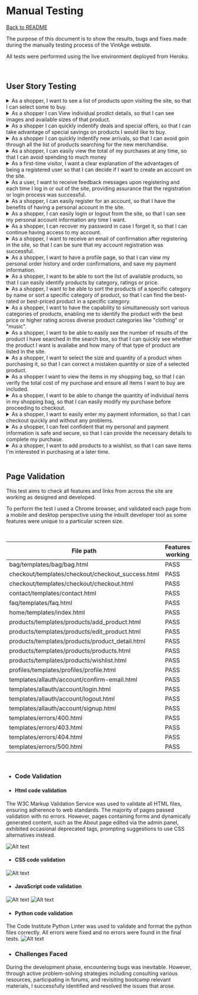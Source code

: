 # Manual Testing

[Back to README](README.md)

The purpose of this document is to show the results, bugs and fixes made during the manually testing process of the VintAge website.

All tests were performed using the live environment deployed from Heroku.

<br>

## User Story Testing

<details>
<summary>As a shopper, I want to see a list of products upon visiting the site, so that I can select some to buy.</summary>

### Acceptance Criteria

- Given a logged-in user, they see a list of products.
- Given a logged-in user, they can select the products they want to buy.


**Result:** ✅ Pass
</details>

<details>
<summary>As a shopper I can View individual prodict details, so that I can see images and available sizes of that product.</summary>

### Acceptance Criteria

- Given a user, they see a list of products.
- Given a  user, they can click on a product and a new page will open showing the product details. 


**Result:** ✅ Pass
</details>

<details>
<summary>As a shopper I can quickly indentify deals and special  offers, so that I can take advantage of special savings on products I would like to buy.</summary>

### Acceptance Criteria

- Given a user, they see a page with special offers.


**Result:** ✅ Pass
</details>

<details>
<summary>As a shopper I can quickly indentify new arrivals, so that I can avoid goin through all the list of products searching for the new merchandise.</summary>

### Acceptance Criteria

- Given a user, they see a page with new arrived products.


**Result:** ✅ Pass
</details>

<details>
<summary>As a shopper, I can easily view the total of my purchases at any time, so that I can avoid spending to much money</summary>

### Acceptance Criteria

- Given a logged in user, they see at any time, at the top right corner of the page the total cost of the products they have in their shopping cart.


**Result:** ✅ Pass
</details>

<details>
<summary>As a first-time visitor, I want a clear explanation of the advantages of being a registered user so that I can decide if I want to create an account on the site.</summary>

### Acceptance Criteria

- Given a first time visitor, upon being redirected to the sign-in page after clicking the register button, an explanation appears below the 'Sign in' title stating the advantages of having an account.


**Result:** ✅ Pass
</details>

<details>
<summary>As a user, I want to receive feedback messages upon registering and each time I log in or out of the site, providing assurance that the registration or login process was successful.</summary>

### Acceptance Criteria

- Given a user, after they click the register button, a welcome message appears at the top of the website.
- Given a user, after they log in and out of the website, a message pops up stating that they have logged in or out of the website.



**Result:** ✅ Pass
</details>

<details>
<summary>As a shopper, I can easily register for an account, so that I have the benefits of having a personal account in the site.</summary>

### Acceptance Criteria

- Given a user, after they click the register button, they can fill a form with details required for creating an account.


**Result:** ✅ Pass
</details>

<details>
<summary>As a shopper, I can easily login or logout from the site, so that I can see my personal account information any time I want.</summary>

### Acceptance Criteria

- Given a user, when they navigate to the site's login page, they see clear fields for entering their username/email and password.
- Upon entering valid credentials and clicking the login button, the users should be logged in to the site and have access to their profile information.
- Given a logged in user, there should be a clearly visible logout option, such as a "Logout" button or link, in the header or menu. Upon clicking the logout option, theusers should be logged out of the site and redirected to the site's homepage or another designated landing page.
- After logging out, if I they  try to access any protected pages or personal account information, they should be redirected to the login page and prompted to log in again.


**Result:** ✅ Pass
</details>

<details>
<summary>As a shopper, I can recover my password in case I forget it, so that I can continue having access to my account.</summary>

### Acceptance Criteria

- Given a shopper who has forgotten their password, when they navigate to the site's password recovery page, they should see a clear option to initiate the password recovery process.
- Given a shopper who has successfully reset their password, when they attempt to log in using the new credentials, they should be able to access their account without any issues.
- After resetting the password and logging in, the shopper should have full access to their profile information and any other features available to logged-in users.
 


**Result:** ✅ Pass
</details>

<details>
<summary> As a shopper, I want to receive an email of confirmation after registering in the site, so that I can be sure that my account registration was successful.</summary>

### Acceptance Criteria

- Given a shopper who has successfully completed the registration process on the site, when they submit their registration details, they should receive an email confirmation request.
- The email confirmation request should be sent to the email address provided during registration and should contain a clear call-to-action to confirm the registration.


**Result:** ✅ Pass
</details>

<details>
<summary>As a shopper, I want to have a profile page, so that I can view my personal order history and order confirmations, and save my payment information.</summary>

### Acceptance Criteria

- Given a registered shopper, when they log in to the site, there should be a clearly visible link or button in the navigation menu labeled "Profile" or "My Account".
- Upon clicking on the "Profile" link/button, the shopper should be directed to their profile page, which should display their personal information, order history, and any other relevant details.


**Result:** ✅ Pass
</details>

<details>
<summary>As a shopper, I want to be able to sort the list of available products, so that I can easily identify products by category, ratings or price.</summary>

### Acceptance Criteria

- Given a shopper, when they navigates to the list of available products on the site, there should be clearly visible sorting options provided, such as dropdown menus or buttons, allowing the shopper to sort the products by category, ratings, or price.


**Result:** ✅ Pass
</details>

<details>
<summary>As a shopper, I want to be able to sort the products of a specific category by name or sort a specific category of product, so that I can find the best-rated or best-priced product in a specific category.</summary>

### Acceptance Criteria

- Given a shopper, when they select a specific category of products, such as devises, jeans, or records, there should be sorting options provided exclusively for that category.
- The sorting options should include sorting by name, rating, and price, tailored specifically to the products within the selected category.


**Result:** ✅ Pass
</details>

<details>
<summary>As a shopper, I want to have the capability to simultaneously sort various categories of products, enabling me to identify the product with the best price or higher rating across diverse product categories like "clothing" or "music".</summary>

### Acceptance Criteria

- Given a shopper navigating the product listings, when they select multiple categories to sort, the system should provide options to sort products across these chosen categories by price or rating.
- Upon selecting the sorting criteria, the products within the specified categories should be dynamically sorted based on the chosen parameters, allowing the shopper to view the best-priced or best-rated products across the selected categories simultaneously.


**Result:** ✅ Pass
</details>

<details>
<summary>As a shopper, I want to be able to easily see the number of results of the product I have searched in the search box, so that I can quickly see whether the product I want is availabe and how many of that type of product are listed in the site.</summary>

### Acceptance Criteria

- Given a shopper using the search box to look for a specific product, when they enter their search query and press the search button, the site should display the total number of search results matching their query.
- Given a shopper entering a search query in the search box, when they refine or modify their search criteria, the site should dynamically update and display the updated number of search results without requiring a page refresh.


**Result:** ✅ Pass
</details>

<details>
<summary>As a shopper, I want to select the size and quantity of a product when purchasing it, so that I can correct a mistaken quantity or size of a selected product.</summary>

### Acceptance Criteria

- Given a shopper, when they add a produt to the shopping cart, they have the option again in the shopping cart to select the size or/and quantity of the selected product.


**Result:** ✅ Pass
</details>

<details>
<summary>As a shopper I want to view the items in my shopping bag, so that I can verify the total cost of my purchase and ensure all items I want to buy are included.
</summary>

### Acceptance Criteria

- Given a shopper, when they add items to the shopping bag, upon clicking the shopping bag, the bag page displays a list of all items added, including their names, quantities, and individual prices.

- Given a shopper, they can expect that the total cost of all items in the shopping bag are accurately calculated and displayed.

- Each item in the shopping bag provides a link to its detailed description page, so I can review the details before finalizing the purchase.


**Result:** ✅ Pass
</details>

<details>
<summary>As a shopper, I want to be able to change the quantity of individual items in my shopping bag, so that I can easily modify my purchase before proceeding to checkout.</summary>

### Acceptance Criteria

- Given a shopper, once they are in the shopping bag page, they can make changes to the quantity of each of the items listed in the page.
- The total cost in the shopping bag updates automatically whenever they change the quantity of any item.
- The shopping bag page displays an error message if the shoppers attempt to set the quantity of an item to an invalid number (e.g., less than 1).


**Result:** ✅ Pass
</details>

<details>
<summary>As a shopper, I want to easily enter my payment information, so that I can checkout quickly and without any problems.</summary>

### Acceptance Criteria

- Given a shopper, they can expect that the payment form validates the entered information in real-time and displays appropriate error messages for any incorrect or incomplete entries.

- Given a shopper, they can expect that the the payment information is securely submitted and processed, ensuring customer data is protected during the transaction.


**Result:** ✅ Pass
</details>

<details>
<summary>As a shopper, I can feel confident that my personal and payment information is safe and secure, so that I can provide the necessary details to complete my purchase.</summary>

### Acceptance Criteria

- The system uses Stripe for payment processing, ensuring that all transactions are handled securely and in compliance with Stripe's security standards.


**Result:** ✅ Pass
</details>

<details>
<summary>As a shopper, I want to add products to a wishlist, so that I can save items I'm interested in purchasing at a later time.</summary>

### Acceptance Criteria

- Given a loged-in shopper, when they view a product on the product detail page, upon clicking the "Add to Wishlist" button, 
the product is added to their wishlist, and a message pops out stating that the product was added to their Wishlist.
    
- Given a logged in shopper, when they navigate to their wishlist from the "My Account" menu option, they see a list of all the products they have added to their wishlist and each product display the name, price, a remove from wishlist button and an image thumbnail.

- Given a logged in shopper viewing their wishlist, when they click the "Remove from Wishlist" button in the product thumbnail, the product is removed from the wishlist and a confirmation message pops out stating that the product was removed from their wishlist.


**Result:** ✅ Pass
</details>

<br>

## Page Validation

This test aims to check all features and links from across the site are working as designed and developed.

To perform the test I used a Chrome browser, and validated each page from a mobile and desktop perspective using the inbuilt developer tool as some features were unique to a particular screen size.

<br>

File path                                                                                    | Features working | Links active
-------------------------------------------------------------------------------------------- | ---------------- | ------------
bag/templates/bag/bag.html                                                                   | PASS             | PASS        
checkout/templates/checkout/checkout\_success.html                                           | PASS             | PASS        
checkout/templates/checkout/checkout.html                                                    | PASS             | PASS               
contact/templates/contact.html                                                               | PASS             | PASS        
faq/templates/faq.html                                                                       | PASS             | PASS        
home/templates/index.html                                                                    | PASS             | PASS              
products/templates/products/add\_product.html                                                | PASS             | PASS           
products/templates/products/edit\_product.html                                               | PASS             | PASS        
products/templates/products/product\_detail.html                                             | PASS             | PASS        
products/templates/products/products.html                                                    | PASS             | PASS        
products/templates/products/wishlist.html                                                    | PASS             | PASS
profiles/templates/profiles/profile.html                                                     | PASS             | PASS        
templates/allauth/account/confirm-email.html                                                 | PASS             | PASS        
templates/allauth/account/login.html                                                         | PASS             | PASS        
templates/allauth/account/logout.html                                                        | PASS             | PASS        
templates/allauth/account/signup.html                                                        | PASS             | PASS
templates/errors/400.html                                                                    | PASS             | PASS        
templates/errors/403.html                                                                    | PASS             | PASS        
templates/errors/404.html                                                                    | PASS             | PASS        
templates/errors/500.html                                                                    | PASS             | PASS        


<br>


- ### Code Validation
- #### Html code validation
The W3C Markup Validation Service was used to validate all HTML files, ensuring adherence to web standards. The majority of pages passed validation with no errors. However, pages containing forms and dynamically generated content, such as the About page edited via the admin panel, exhibited occasional deprecated tags, prompting suggestions to use CSS alternatives instead.

![Alt text](docs_readme/images/validation/no_errors.png)

- #### CSS code validation
![Alt text](docs_readme/images/validation/css_validation.png)

- #### JavaScript code validation
![Alt text](docs_readme/images/validation/script.js.png)
![Alt text](docs_readme/images/validation/comments_js.png)

- #### Python code validation
The Code Institute Python Linter was used to validate and format the python files correctly. All errors were fixed and no errors were found in the final tests.
![Alt text](docs_readme/images/validation/python_testing.png)

- ### Challenges Faced
During the development phase, encountering bugs was inevitable. However, through active problem-solving strategies including consulting various resources, participating in forums, and revisiting bootcamp relevant materials, I successfully identified and resolved the issues that arose.

